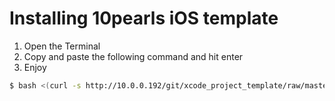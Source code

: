 # Installing 10pearls iOS template

1. Open the Terminal
2. Copy and paste the following command and hit enter
3. Enjoy

```sh
$ bash <(curl -s http://10.0.0.192/git/xcode_project_template/raw/master/INSTALLER.sh)
```
